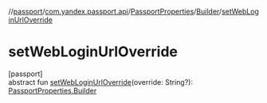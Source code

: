 //[passport](../../../../index.md)/[com.yandex.passport.api](../../index.md)/[PassportProperties](../index.md)/[Builder](index.md)/[setWebLoginUrlOverride](set-web-login-url-override.md)

# setWebLoginUrlOverride

[passport]\
abstract fun [setWebLoginUrlOverride](set-web-login-url-override.md)(override: String?): [PassportProperties.Builder](index.md)
